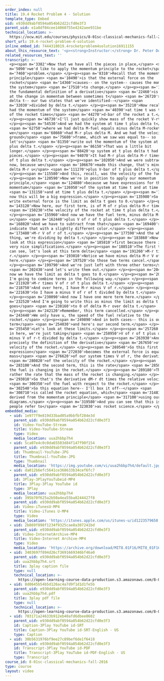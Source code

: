 ```yaml
---
order_index: null
title: 19.4 Rocket Problem 4 - Solution
template_type: Embed
uid: e930dd9abf0594a054b62d22cfd0e3f3
parent_uid: e1a8df04cee14060755e4242aee931be
technical_location: >-
  https://ocw.mit.edu/courses/physics/8-01sc-classical-mechanics-fall-2016/week-6-continuous-mass-transfer/19.4-rocket-problem-4-solution/19.4-rocket-problem-4-solution
short_url: 19.4-rocket-problem-4-solution
inline_embed_id: 7444318019.4rocketproblem4solution16911155
about_this_resource_text: '<p><strong>Instructor:</strong> Dr. Peter Dourmashkin</p>'
related_resources_text: ''
transcript: >-
  <p><span m='3382'>Now that we have all the pieces in place,</span> <span
  m='5090'>we'd like to apply the momentum principle to the rocket</span> <span
  m='7460'>problem.</span> </p><p><span m='8310'>Recall that the momentum
  principle</span> <span m='10490'>is that the external force on the
  rocket</span> <span m='14360'>causes-- on the system-- causes the momentum of
  the system</span> <span m='17510'>to change.</span> </p><p><span m='18690'>And
  the fundamental definition of a derivative</span> <span m='22460'>is to look
  at the change in momentum between sometimes t</span> <span m='26720'>plus
  delta t-- our two states that we've identified--</span> <span
  m='32030'>divided by delta t.</span> </p><p><span m='35210'>Now recall that we
  had the momentum of the system</span> <span m='40390'>at time t was the mass
  of the rocket times</span> <span m='44270'>d-bar of the rocket a t.</span>
  </p><p><span m='46730'>I'll just quickly show mass of the rocket V-rt.</span>
  </p><p><span m='54530'>And we had the system at time t plus delta t</span>
  <span m='62750'>where we had delta M-fuel equals minus delta M-rocket Here
  we</span> <span m='68660'>had M-r plus delta M. And we had the velocity in the
  ground</span> <span m='75680'>frame, which we saw was equal to-- so
  let's</span> <span m='81350'>write out the momentum of the system at time t
  plus delta t.</span> </p><p><span m='86150'>That was a little bit
  longer.</span> </p><p><span m='88420'>p system at t plus delta t had two
  pieces.</span> </p><p><span m='94070'>It had M-r plus delta M-r times V of r
  of t plus delta t.</span> </p><p><span m='102050'>And we were subtracting--
  now, because we</span> <span m='106670'>made this change, that's minus then
  delta M-r u</span> <span m='111270'>plus V-bar of t plus delta t.</span>
  </p><p><span m='115580'>And this, recall, was the velocity of the fuel.</span>
  </p><p><span m='120590'>Now we're in position to apply our momentum
  principle,</span> <span m='124880'>because we have expressions for the
  momentum</span> <span m='126950'>of the system at time t and at time t</span>
  <span m='131150'>and at time t plus delta t.</span> </p><p><span m='133160'>So
  now this will be a big expression.</span> </p><p><span m='135980'>So we'll
  write external force is the limit as delta t goes to 0.</span> </p><p><span
  m='143120'>Now here, our first term, is of M of r plus delta M-r times</span>
  <span m='150230'>the velocity of the rocket at time t plus delta t.</span>
  </p><p><span m='155960'>And now we have the fuel term, minus delta M-r times
  u</span> <span m='162440'>plus V of r of t plus delta t.</span> </p><p><span
  m='168020'>And we have to subtract from that</span> <span m='169400'>and I'll
  indicate that with a slightly different color.</span> </p><p><span
  m='173480'>M-r V of r of t.</span> </p><p><span m='177590'>And the whole
  thing, we're dividing by delta t.</span> </p><p><span m='183860'>Now let's
  look at this expression</span> <span m='185810'>first because there is some
  very nice simplifications.</span> </p><p><span m='188510'>The first thing we
  can see, let's look at this term delta</span> <span m='191260'>M-r times V of
  r.</span> </p><p><span m='193010'>Notice we have minus delta M-r V of r
  here.</span> </p><p><span m='197520'>So those two terms cancel.</span>
  </p><p><span m='199790'>And we're just left with three other terms</span>
  <span m='202430'>and let's write them out.</span> </p><p><span m='204360'>So
  now we have the limit as delta t goes to 0.</span> </p><p><span m='209210'>And
  I'm going to combine terms in the following way.</span> </p><p><span
  m='211920'>M-r times V of r of t plus delta t.</span> </p><p><span
  m='218750'>And over here, I have M-r minus V of r.</span> </p><p><span
  m='221630'>So I have a minus V of r of t divided by delta t.</span>
  </p><p><span m='230090'>And now I have one more term here.</span> </p><p><span
  m='232520'>And I'm going to write this as minus the limit as delta t
  goes</span> <span m='238160'>to 0 of delta M-r over delta t.</span>
  </p><p><span m='242120'>Remember, this term cancelled.</span> </p><p><span
  m='243440'>We only have u, the speed of the fuel relative to the
  rocket.</span> </p><p><span m='249890'>And in both cases-- this is our first
  term</span> <span m='254030'>and here's our second term.</span> </p><p><span
  m='255450'>Let's look at these limits.</span> </p><p><span m='257260'>Notice
  in here, we're just taking</span> <span m='258950'>V of r of t plus delta t
  minus V of r-t divided by delta t.</span> </p><p><span m='263930'>And that's
  precisely the definition of the derivative</span> <span m='267650'>of the
  velocity of the rocket.</span> </p><p><span m='269540'>So this first term, our
  expression</span> <span m='272030'>becomes the external force is equal to the
  mass</span> <span m='276620'>of our system times V of r, the derivative</span>
  <span m='280820'>of the velocity of the rocket.</span> </p><p><span
  m='283100'>And the second term, this is the rate</span> <span m='285800'>that
  the fuel is changing in the rocket.</span> </p><p><span m='289180'>This is
  rather the rate that the mass of the rocket is changing.</span> </p><p><span
  m='293010'>So that's the derivative dM-r dt times the relative velocity</span>
  <span m='300350'>of the fuel with respect to the rocket.</span> </p><p><span
  m='302540'>So this equation here-- I'll box it off--</span> <span
  m='308710'>is called the rocket equation, which</span> <span m='314810'>we've
  derived from the momentum principle</span> <span m='317100'>using our momentum
  diagrams.</span> </p><p><span m='319580'>And you can see that this is what
  people refer to</span> <span m='323030'>as rocket science.</span> </p>
embedded_media:
  - uid: 1e977f9e819d33bad05a9bbfbf284e3d
    parent_uid: e930dd9abf0594a054b62d22cfd0e3f3
    id: Video-YouTube-Stream
    title: Video-YouTube-Stream
    type: Video
    media_location: uua2hbbp7h4
  - uid: 5ca07e4c0c0da65503d84f147f90f154
    parent_uid: e930dd9abf0594a054b62d22cfd0e3f3
    id: Thumbnail-YouTube-JPG
    title: Thumbnail-YouTube-JPG
    type: Thumbnail
    media_location: 'https://img.youtube.com/vi/uua2hbbp7h4/default.jpg'
  - uid: da012b6efc5641ce368633b34cef6fc7
    parent_uid: e930dd9abf0594a054b62d22cfd0e3f3
    id: 3Play-3PlayYouTubeid-MP4
    title: 3Play-3Play YouTube id
    type: 3Play
    media_location: uua2hbbp7h4
  - uid: 395b70f625a2b50a4ea55ba8244427f8
    parent_uid: e930dd9abf0594a054b62d22cfd0e3f3
    id: Video-iTunesU-MP4
    title: Video-iTunes U-MP4
    type: Video
    media_location: 'https://itunes.apple.com/us/itunes-u/id1223579658'
  - uid: 2b869f898f1234f9325cae8a307241bd
    parent_uid: e930dd9abf0594a054b62d22cfd0e3f3
    id: Video-InternetArchive-MP4
    title: Video-Internet Archive-MP4
    type: Video
    media_location: 'https://archive.org/download/MIT8.01F16/MIT8_01F16_L19v04_360p.mp4'
  - uid: 3403697f894d26cf3691669346bf46a0
    parent_uid: e930dd9abf0594a054b62d22cfd0e3f3
    id: uua2hbbp7h4.srt
    title: 3play caption file
    type: null
    technical_location: >-
      https://open-learning-course-data-production.s3.amazonaws.com/8-01sc-classical-mechanics-fall-2016/3403697f894d26cf3691669346bf46a0_uua2hbbp7h4.srt
  - uid: 8d8645b54b5d126ac4a7d9f1d1d1fe5b
    parent_uid: e930dd9abf0594a054b62d22cfd0e3f3
    id: uua2hbbp7h4.pdf
    title: 3play pdf file
    type: null
    technical_location: >-
      https://open-learning-course-data-production.s3.amazonaws.com/8-01sc-classical-mechanics-fall-2016/8d8645b54b5d126ac4a7d9f1d1d1fe5b_uua2hbbp7h4.pdf
  - uid: 703171a24633b912eb40afd6dbee8602
    parent_uid: e930dd9abf0594a054b62d22cfd0e3f3
    id: Caption-3Play YouTube id-SRT
    title: Caption-3Play YouTube id-SRT-English - US
    type: Caption
  - uid: 30b5631976bf9ee27c89bef6de1f6418
    parent_uid: e930dd9abf0594a054b62d22cfd0e3f3
    id: Transcript-3Play YouTube id-PDF
    title: Transcript-3Play YouTube id-PDF-English - US
    type: Transcript
course_id: 8-01sc-classical-mechanics-fall-2016
type: course
layout: video
---
```

